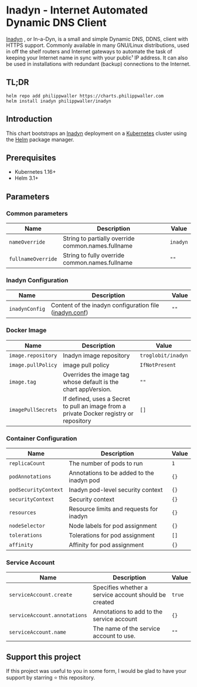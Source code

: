 # Inadyn - Internet Automated Dynamic DNS Client

[Inadyn](https://github.com/troglobit/inadyn) , or In-a-Dyn, is a small and simple Dynamic DNS, DDNS, client with HTTPS support. Commonly available in many GNU/Linux distributions, used in off the shelf routers and Internet gateways to automate the task of keeping your Internet name in sync with your public¹ IP address. It can also be used in installations with redundant (backup) connections to the Internet.


## TL;DR

```console
helm repo add philippwaller https://charts.philippwaller.com
helm install inadyn philippwaller/inadyn
```


## Introduction

This chart bootstraps an [Inadyn](https://github.com/troglobit/inadyn) deployment on a [Kubernetes](https://kubernetes.io) cluster using the [Helm](https://helm.sh) package manager.


## Prerequisites

- Kubernetes 1.16+
- Helm 3.1+


## Parameters

### Common parameters

| Name               | Description                                        | Value    |
| ------------------ | -------------------------------------------------- | -------- |
| `nameOverride`     | String to partially override common.names.fullname | `inadyn` |
| `fullnameOverride` | String to fully override common.names.fullname     | `""`     |


### Inadyn Configuration

| Name           | Description                                                                                                  | Value |
| -------------- | ------------------------------------------------------------------------------------------------------------ | ----- |
| `inadynConfig` | Content of the inadyn configuration file ([inadyn.conf](https://fossies.org/linux/inadyn/man/inadyn.conf.5)) | `""`  |


### Docker Image

| Name               | Description                                                                             | Value              |
| ------------------ | --------------------------------------------------------------------------------------- | ------------------ |
| `image.repository` | Inadyn image repository                                                                 | `troglobit/inadyn` |
| `image.pullPolicy` | image pull policy                                                                       | `IfNotPresent`     |
| `image.tag`        | Overrides the image tag whose default is the chart appVersion.                          | `""`               |
| `imagePullSecrets` | If defined, uses a Secret to pull an image from a private Docker registry or repository | `[]`               |


### Container Configuration

| Name                 | Description                               | Value |
| -------------------- | ----------------------------------------- | ----- |
| `replicaCount`       | The number of pods to run                 | `1`   |
| `podAnnotations`     | Annotations to be added to the inadyn pod | `{}`  |
| `podSecurityContext` | Inadyn pod-level security context         | `{}`  |
| `securityContext`    | Security context                          | `{}`  |
| `resources`          | Resource limits and requests for inadyn   | `{}`  |
| `nodeSelector`       | Node labels for pod assignment            | `{}`  |
| `tolerations`        | Tolerations for pod assignment            | `[]`  |
| `affinity`           | Affinity for pod assignment               | `{}`  |


### Service Account

| Name                         | Description                                           | Value  |
| ---------------------------- | ----------------------------------------------------- | ------ |
| `serviceAccount.create`      | Specifies whether a service account should be created | `true` |
| `serviceAccount.annotations` | Annotations to add to the service account             | `{}`   |
| `serviceAccount.name`        | The name of the service account to use.               | `""`   |


## Support this project
If this project was useful to you in some form, I would be glad to have your support by starring ⭐️ this repository.
